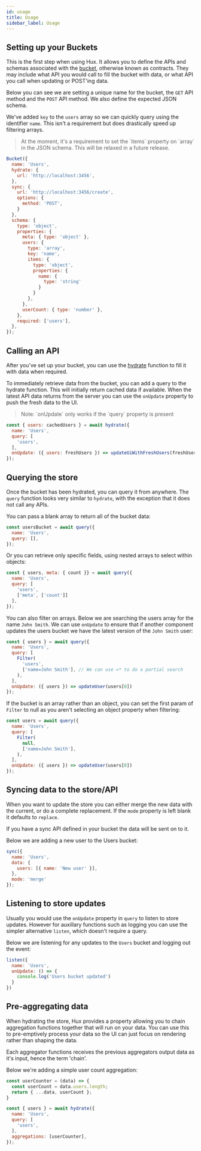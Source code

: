 ```yaml
---
id: usage
title: Usage
sidebar_label: Usage
---
```


## Setting up your Buckets

This is the first step when using Hux. It allows you to define the APIs and schemas associated with the [bucket](https://huxjs.org/docs/api-reference#bucket), otherwise known as contracts. They may include what API you would call to fill the bucket with data, or what API you call when updating or POST'ing data.

Below you can see we are setting a unique name for the bucket, the `GET` API method and the `POST` API method. We also define the expected JSON schema.

We've added `key` to the `users` array so we can quickly query using the identifier `name`. This isn't a requirement but does drastically speed up filtering arrays.

<blockquote>
  At the moment, it's a requirement to set the `items` property on `array` in the JSON schema. This will be relaxed in a future release.
</blockquote>

```js
Bucket({
  name: 'Users',
  hydrate: {
    url: 'http://localhost:3456',
  },
  sync: {
    url: 'http://localhost:3456/create',
    options: {
      method: 'POST',
    }
  },
  schema: {
    type: 'object',
    properties: {
      meta: { type: 'object' },
      users: {
        type: 'array',
        key: 'name',
        items: {
          type: 'object',
          properties: {
            name: {
              type: 'string'
            }
          }
        },
      },
      userCount: { type: 'number' },
    },
    required: ['users'],
  },
});
```

## Calling an API

After you've set up your bucket, you can use the [hydrate](https://huxjs.org/docs/api-reference#hydrate) function to fill it with data when required.

To immediately retrieve data from the bucket, you can add a query to the hydrate function. This will initially return cached data if available. When the latest API data returns from the server you can use the `onUpdate` property to push the fresh data to the UI.

<blockquote>Note: `onUpdate` only works if the `query` property is present</blockquote>

```js
const { users: cachedUsers } = await hydrate({
  name: 'Users',
  query: [
    'users',
  ],
  onUpdate: ({ users: freshUsers }) => updateUiWithFreshUsers(freshUsers)
});
```

## Querying the store

Once the bucket has been hydrated, you can query it from anywhere. The `query` function looks very similar to `hydrate`, with the exception that it does not call any APIs.

You can pass a blank array to return all of the bucket data:

```js
const usersBucket = await query({
  name: 'Users',
  query: [],
});
```

Or you can retrieve only specific fields, using nested arrays to select within objects:

```js
const { users, meta: { count }} = await query({
  name: 'Users',
  query: [
    'users',
    ['meta', ['count']]
  ],
});
```

You can also filter on arrays. Below we are searching the users array for the name `John Smith`. We can use `onUpdate` to ensure that if another component updates the users bucket we have the latest version of the `John Smith` user:

```js
const { users } = await query({
  name: 'Users',
  query: [
    Filter(
      'users',
      ['name=John Smith'], // We can use =* to do a partial search
    ),
  ],
  onUpdate: ({ users }) => updateUser(users[0])
});
```

If the bucket is an array rather than an object, you can set the first param of `Filter` to null as you aren't selecting an object property when filtering:

```js
const users = await query({
  name: 'Users',
  query: [
    Filter(
      null,
      ['name=John Smith'],
    ),
  ],
  onUpdate: ({ users }) => updateUser(users[0])
});
```

## Syncing data to the store/API

When you want to update the store you can either merge the new data with the current, or do a complete replacement. If the `mode` property is left blank it defaults to `replace`.

If you have a sync API defined in your bucket the data will be sent on to it.

Below we are adding a new user to the Users bucket:

```js
sync({
  name: 'Users',
  data: {
    users: [{ name: 'New user' }],
  },
  mode: 'merge'
});
```

## Listening to store updates

Usually you would use the `onUpdate` property in `query` to listen to store updates. However for auxillary functions such as logging you can use the simpler alternative `listen`, which doesn't require a query.

Below we are listening for any updates to the `Users` bucket and logging out the event:

```js
listen({
  name: 'Users',
  onUpdate: () => {
    console.log('Users bucket updated')
  }
})
```

## Pre-aggregating data

When hydrating the store, Hux provides a property allowing you to chain aggregation functions together that will run on your data. You can use this to pre-emptively process your data so the UI can just focus on rendering rather than shaping the data.

Each aggregator functions receives the previous aggregators output data as it's input, hence the term 'chain'.

Below we're adding a simple user count aggregation:

```js
const userCounter = (data) => {
  const userCount = data.users.length;
  return { ...data, userCount };
}

const { users } = await hydrate({
  name: 'Users',
  query: [
    'users',
  ],
  aggregations: [userCounter],
});
```